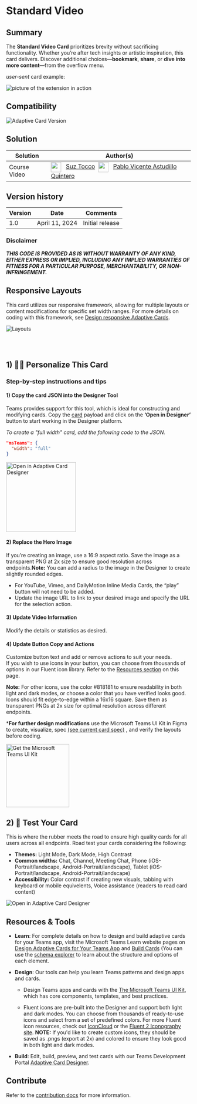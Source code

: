 # Standard Video

## Summary

The <b>Standard Video Card</b> prioritizes brevity without sacrificing functionality. Whether you’re after tech insights or artistic inspiration, this card delivers. Discover additional choices—<b>bookmark</b>, <b>share</b>, or <b>dive into more content</b>—from the overflow menu.

_user-sent_ card example:

![picture of the extension in action](assets/videoCard.png)

## Compatibility

![Adaptive Card Version](https://img.shields.io/badge/Adaptive%20Card%20Version-1.5-green.svg)

## Solution

Solution|Author(s)
--------|---------
Course Video | <a href="https://github.com/SuzanneTocco"><img align="center" width="28" height="28" src="https://wsrv.nl/?url=https://avatars.githubusercontent.com/u/149005128?v=4&w=36&h=36&fit=cover&mask=circle"></a> &nbsp; [Suz Tocco](https://github.com/SuzanneTocco) &nbsp;<a href="https://github.com/pabloas-ms"><img align="center" width="28" height="28" src="https://wsrv.nl/?url=https://avatars.githubusercontent.com/u/160079710?v=4&w=36&h=36&fit=cover&mask=circle"></a> &nbsp; [Pablo Vicente Astudillo Quintero](https://github.com/pabloas-ms) | Microsoft  

## Version history

Version|Date|Comments
-------|----|--------
1.0| April 11, 2024 | Initial release

### Disclaimer

_**THIS CODE IS PROVIDED _AS IS_ WITHOUT WARRANTY OF ANY KIND, EITHER EXPRESS OR IMPLIED, INCLUDING ANY IMPLIED WARRANTIES OF FITNESS FOR A PARTICULAR PURPOSE, MERCHANTABILITY, OR NON-INFRINGEMENT.**_

## Responsive Layouts

This card utilizes our responsive framework, allowing for multiple layouts or content modifications for specific set width ranges. For more details on coding with this framework, see <a href="https://learn.microsoft.com/en-us/microsoftteams/platform/task-modules-and-cards/cards/cards-format?tabs=adaptive-md%2Cdesktop%2Cconnector-html#adaptive-card-responsive-layout">Design responsive Adaptive Cards</a>.

![Layouts](assets/card-layouts.png)

<br/><br/>

## 1) 👩‍🎨 Personalize This Card

### Step-by-step instructions and tips

#### 1) Copy the card JSON into the Designer Tool

Teams provides support for this tool, which is ideal for constructing and modifying cards. Copy the [card](card.json) payload and click on the <b>‘Open in Designer’</b> button to start working in the Designer platform.

_To create a "full width" card, add the following code to the JSON._ <br>

```json
"msTeams": {
  "width": "full"
}
```

<a href="https://dev.teams.microsoft.com/cards/new" target="_blank">
  <img src="../../assets/open_designer_button.png" width="190" alt="Open in Adaptive Card Designer" />
</a>

#### 2) Replace the Hero Image

If you’re creating an image, use a 16:9 aspect ratio. Save the image as a transparent PNG at 2x size to ensure good resolution across endpoints.<b>Note:</b> You can add a radius to the image in the Designer to create slightly rounded edges.

* For YouTube, Vimeo, and DailyMotion Inline Media Cards, the “play” button will not need to be added.
* Update the image URL to link to your desired image and specify the URL for the selection action.

#### 3) Update Video Information

Modify the details or statistics as desired.

#### 4) Update Button Copy and Actions

Customize button text and add or remove actions to suit your needs. <br>
If you wish to use icons in your button, you can choose from thousands of options in our Fluent icon library. Refer to the [Resources section](#resources--tools) on this page. 
<br>

<b>Note:</b> For other icons, use the color #818181 to ensure readability in both light and dark modes, or choose a color that you have verified looks good. Icons should fit edge-to-edge within a 16x16 square. Save them as transparent PNGs at 2x size for optimal resolution across different endpoints.
<br>

***For further design modifications** use the Microsoft Teams UI Kit in Figma to create, visualize, spec <a href="assets/videoCard_spec.png">(see current card spec)</a> , and verify the layouts before coding.<br />

<a href="https://www.figma.com/community/file/916836509871353159">
<img src="../../assets/teams_ui_kit_button.png" width="172" alt="Get the Microsoft Teams UI Kit" />
</a>

<br>

## 2) 🚗 Test Your Card

This is where the rubber meets the road to ensure high quality cards for all users across all endpoints. Road test your cards considering the following:

* <b>Themes:</b> Light Mode, Dark Mode, High Contrast
* <b>Common widths:</b> Chat, Channel, Meeting Chat, Phone (iOS- Portrait/landscape, Android-Portrait/landscape), Tablet (iOS- Portrait/landscape, Android-Portrait/landscape)
* <b>Accessibility:</b> Color contrast if creating new visuals, tabbing with keyboard or mobile equivelents, Voice assistance (readers to read card content)

<img src="../../assets/QAChecklist.png" alt="Open in Adaptive Card Designer" />

## Resources & Tools ##

* **Learn**: For complete details on how to design and build adaptive cards for your Teams app, visit the Microsoft Teams Learn website pages on  [Design Adaptive Cards for Your Teams App](https://learn.microsoft.com/en-us/microsoftteams/platform/task-modules-and-cards/cards/design-effective-cards?tabs=design) and [Build Cards](https://learn.microsoft.com/en-us/microsoftteams/platform/task-modules-and-cards/what-are-cards) (You can use the [schema explorer](https://adaptivecards.io/explorer/) to learn about the structure and options of each element.

* **Design**: Our tools can help you learn Teams patterns and design apps and cards.

  * Design Teams apps and cards with the [The Microsoft Teams UI Kit](https://www.figma.com/community/file/916836509871353159), which has core components, templates, and best practices.
 
  * Fluent icons are pre-built into the Designer and support both light and dark modes. You can choose from thousands of ready-to-use icons and select from a set of predefined colors. For more Fluent icon resources, check out [IconCloud](https://iconcloud.design/browse/Fluent%20System%20Library/Fluent%20Regular) or the [Fluent 2 Iconography site](https://fluent2.microsoft.design/iconography). <B>NOTE:</B> If you'd like to create custom icons, they should be saved as .pngs (export at 2x) and colored to ensure they look good in both light and dark modes.

* **Build**: Edit, build, preview, and test cards with our Teams Development Portal [Adaptive Card Designer](https://dev.teams.microsoft.com/cards).
</p>

## Contribute ##

Refer to the [contribution docs](/CONTRIBUTE.md) for more information.
